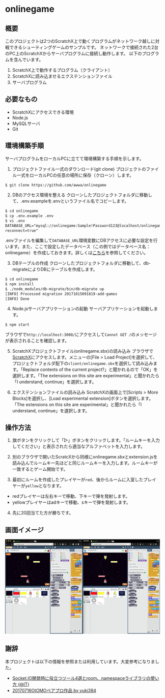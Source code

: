 # onlinegame

## 概要
このプロジェクトは2つのScratchX上で動くプログラムがネットワーク越しに対戦できるシューティングゲームのサンプルです。
ネットワークで接続された2台のPC上のScratchXからサーバプログラムに接続し動作します。
以下のプログラムを含んでいます。

1. ScratchX上で動作するプログラム（クライアント）
2. ScratchXに読み込ませるエクステンションファイル
3. サーバプログラム

## 必要なもの
- ScratchXにアクセスできる環境
- Node.js
- MySQLサーバ
- Git

## 環境構築手順
サーバプログラムをローカルPCに立てて環境構築する手順を示します。

1. プロジェクトファイル一式のダウンロード(git clone)
  プロジェクトのファイル一式をローカルPCの任意の場所に保存（クローン）します。
  ```
  $ git clone https://github.com/awwa/onlinegame
  ```

2. DBのアクセス環境を整える
  クローンしたプロジェクトフォルダに移動して、.env.exampleを.envというファイル名でコピーします。
  ```
  $ cd onlinegame
  $ cp .env.example .env
  $ vi .env
  DATABASE_URL="mysql://onlinegame:Sample!Password123@localhost/onlinegame?reconnect=true"
  ```
  .envファイルを編集して`DATABASE_URL`環境変数にDBアクセスに必要な設定を行います。また、ここで設定したデータベース（この例ではデータベース名：onlinegame）を作成しておきます。詳しくは[こちら](https://www.npmjs.com/package/mysql#connection-options)を参照してください。

3. DBテーブルの作成
  クローンしたプロジェクトフォルダに移動して、db-migrateによりDBにテーブルを作成します。
  ```
  $ cd onlinegame
  $ npm install
  $ ./node_modules/db-migrate/bin/db-migrate up
  [INFO] Processed migration 20171015091819-add-games
  [INFO] Done
  ```

4. Node.jsサーバアプリケーションの起動
  サーバアプリケーションを起動します。
  ```
  $ npm start
  ```
  ブラウザで`http://localhost:3000/`にアクセスして`Cannot GET /`のメッセージが表示されることを確認します。

5. ScratchXプロジェクトファイル(onlinegame.sbx)の読み込み
  ブラウザで[ScratchX](http://scratchx.org/)にアクセスします。メニューの[File > Load Project]を選択して、プロジェクトフォルダ配下の`client/onlinegame.sbx`を選択して読み込みます。「Replace contents of the current project?」と聞かれるので「OK」を選択します。「The extensions on this site are experimental」と聞かれたら「I understand, continue」を選択します。

6. エクステンションファイルの読み込み
  ScratchXの画面上で[Scripts > More Blocks]を選択し、[Load experimental extension]ボタンを選択します。「The extensions on this site are experimental」と聞かれたら「I understand, continue」を選択します。

## 操作方法

1. 旗ボタンをクリックして「▷」ボタンをクリックします。「ルームキーを入力してください」と表示されたら適当なアルファベットを入力します。

2. 別のブラウザで開いたScratcXから同様にonlinegame.sbxとextension.jsを読み込んでルームキー先ほどと同じルームキーを入力します。ルームキーが一致するとゲーム開始です。

3. 最初にルームを作成したプレイヤーが`red`、後からルームに入室したプレイヤーが`yellow`となります。
  - redプレイヤーは左右キーで移動、下キーで弾を発射します。
  - yellowプレイヤーはadキーで移動、sキーで弾を発射します。

4. 先に20回当てた方が勝ちです。

## 画面イメージ
![](https://github.com/awwa/onlinegame/raw/master/docs/image.png)

## 謝辞
本プロジェクトは以下の情報を参照または利用しています。大変参考になりました。

- [Socket.IO開発時に役立つツール4選とroom、namespaceライブラリの使い方 (@IT)](http://www.atmarkit.co.jp/ait/articles/1607/01/news027.html)
- [20170716OtOMOペアプロ作品 by yuki384](https://scratch.mit.edu/projects/168960218/)
